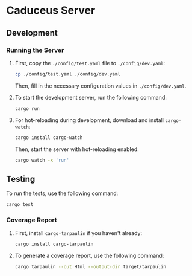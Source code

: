 # Caduceus Server

## Development

### Running the Server

1. First, copy the `./config/test.yaml` file to `./config/dev.yaml`:

   ```bash
   cp ./config/test.yaml ./config/dev.yaml
   ```

   Then, fill in the necessary configuration values in `./config/dev.yaml`.

2. To start the development server, run the following command:

   ```bash
   cargo run
   ```

3. For hot-reloading during development, download and install `cargo-watch`:

   ```bash
   cargo install cargo-watch
   ```

   Then, start the server with hot-reloading enabled:

   ```bash
   cargo watch -x 'run'
   ```

## Testing

To run the tests, use the following command:

```bash
cargo test
```

### Coverage Report

1. First, install `cargo-tarpaulin` if you haven't already:

   ```bash
   cargo install cargo-tarpaulin
   ```

2. To generate a coverage report, use the following command:

   ```bash
   cargo tarpaulin --out Html --output-dir target/tarpaulin
   ```
